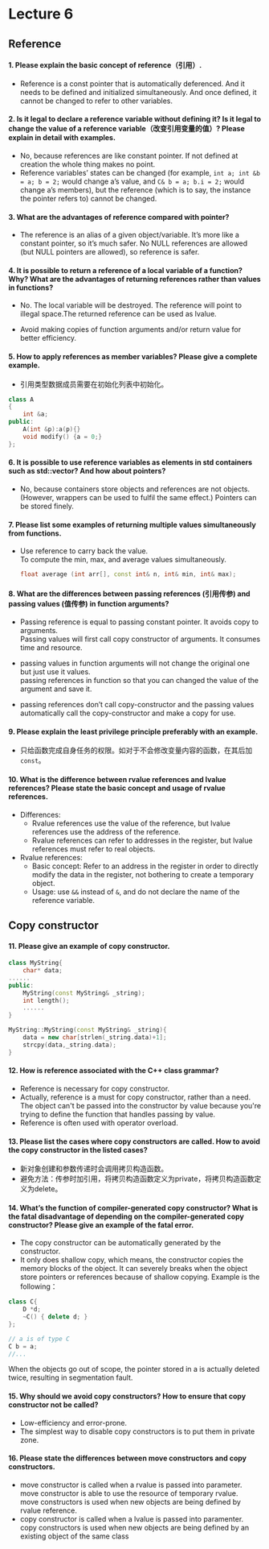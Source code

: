 # Lecture 6 
## Reference
#### 1.	Please explain the basic concept of reference（引用）. 

- Reference is a const pointer that is automatically deferenced. And it needs to be defined and initialized simultaneously. And once defined, it cannot be changed to refer to other variables.

#### 2. Is it legal to declare a reference variable without defining it? Is it legal to change the value of a reference variable（改变引用变量的值）? Please explain in detail with examples. 

- No, because references are like constant  pointer. If not defined at creation the whole thing makes no point. 
- Reference variables’ states can be changed (for example, 
`int a; int &b = a; b = 2;` would change a’s value, 
and `C& b = a; b.i = 2;` would change a’s members), 
but the reference (which is to say, the instance the pointer refers to) cannot be changed.

#### 3. What are the advantages of reference compared with pointer?

- The reference is an alias of a given object/variable. It’s more like a constant pointer, so it’s much safer.
No NULL references are allowed (but NULL pointers are allowed), so reference is safer.

#### 4. It is possible to return a reference of a local variable of a function? Why? What are the advantages of returning references rather than values in functions?

- No. The local variable will be destroyed. The reference will point to illegal space.The returned reference can be used as lvalue.

- Avoid making copies of function arguments and/or return value for better efficiency.

#### 5. How to apply references as member variables? Please give a complete example.

- 引用类型数据成员需要在初始化列表中初始化。

```cpp
class A
{
	int &a;
public:
	A(int &p):a(p){}
    void modify() {a = 0;}
};
```

#### 6. It is possible to use reference variables as elements in std containers such as std::vector? And how about pointers?

- No, because containers store objects and references are not objects. (However, wrappers can be used to fulfil the same effect.) Pointers can be stored finely.

#### 7. Please list some examples of returning multiple values simultaneously from functions.

- Use reference to carry back the value.  
	To compute the min, max, and average values simultaneously.   
	```cpp
	float average (int arr[], const int& n, int& min, int& max);
	```

#### 8. What are the differences between passing references (引用传参) and passing values (值传参) in function arguments?

- Passing reference is equal to passing constant pointer. It avoids copy to arguments.  
Passing values will first call copy constructor of arguments. It consumes time and resource.

- passing values in function arguments will not change the original one but just use it values.  
passing references in function so that you can changed the value of the argument and save it.

- passing references don’t call copy-constructor and the passing values automatically call the copy-constructor and make a copy for use.

#### 9. Please explain the least privilege principle preferably with an example.

- 只给函数完成自身任务的权限。如对于不会修改变量内容的函数，在其后加`const`。

#### 10. What is the difference between rvalue references and lvalue references? Please state the basic concept and usage of rvalue references.

- Differences:
  - Rvalue references use the value of the reference, but lvalue references use the address of the reference.
  - Rvalue references can refer to addresses in the register, but lvalue references must refer to real objects.
- Rvalue references:
  - Basic concept: Refer to an address in the register in order to directly modify the data in the register, not bothering to create a temporary object.
  - Usage: use `&&` instead of `&`, and do not declare the name of the reference variable.

##	Copy constructor
#### 11.	Please give an example of copy constructor.

```cpp
class MyString{
	char* data;
......
public:
	MyString(const MyString& _string);
	int length();
	......
}

MyString::MyString(const MyString& _string){
	data = new char[strlen(_string.data)+1];
	strcpy(data,_string.data);
}
```

#### 12.	How is reference associated with the C++ class grammar?

- Reference is necessary for copy constructor.
- Actually, reference is a must for copy constructor, rather than a need. The object can't be passed into the constructor by value because you're trying to define the function that handles passing by value.  
- Reference is often used with operator overload.

#### 13.	Please list the cases where copy constructors are called. How to avoid the copy constructor in the listed cases?

- 新对象创建和参数传递时会调用拷贝构造函数。
- 避免方法：传参时加引用，将拷贝构造函数定义为private，将拷贝构造函数定义为delete。

#### 14.	What’s the function of compiler-generated copy constructor? What is the fatal disadvantage of depending on the compiler-generated copy constructor? Please give an example of the fatal error. 

- The copy constructor can be automatically generated by the constructor. 
- It only does shallow copy, which means, the constructor copies the memory blocks of the object. It can severely breaks when the object store pointers or references because of shallow copying. Example is the following：

```cpp
class C{
	D *d;
	~C() { delete d; }
};

// a is of type C
C b = a;
//...
```

When the objects go out of scope, the pointer stored in a is actually deleted twice, resulting in segmentation fault.

#### 15.	Why should we avoid copy constructors? How to ensure that copy constructor not be called?

- Low-efficiency and error-prone.
- The simplest way to disable copy constructors is to put them in private zone.

#### 16.	Please state the differences between move constructors and copy constructors.

- move constructor is called when a rvalue is passed into parameter.  
move constructor is able to use the resource of temporary rvalue.  
move constructors is used when new objects are being defined by rvalue reference.
- copy constructor is called when a lvalue is passed into paramenter.  
copy constructors is used when new objects are being defined by an existing object of the same class
